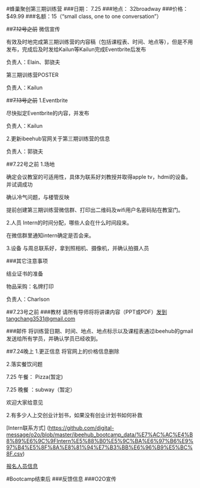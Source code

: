 #蜂巢聚创第三期训练营
###日期： 7.25
###地点： 32broadway
###价格：$49.99
###名额：15（“small class, one to one conversation”）

##~~7.12号之前~~
微信宣传

有效及时地完成第三期训练营的内容稿（包括课程表、时间、地点等），但是不用发布，完成后及时发给Kailun等Kailun完成Eventbrite后发布

负责人：Elain、郭骁夫

第三期训练营POSTER

负责人：Kailun

##~~7.13号之前~~
1.Eventbrite

尽快拟定Eventbrite的内容，并发布

负责人：Kailun

2.更新ibeehub官网关于第三期训练营的信息

负责人：郭骁夫

##7.22号之前
1.场地

 确定会议教室的可适用性，具体为联系好刘教授并取得apple tv，hdmi的设备。并试调成功
 
 确认冷气问题，与楼管反映
 
 提前创建第三期训练营微信群、打印出二维码及wifi用户名密码贴在教室门。
 
2.人员
 Intern的时间分配，哪些人会在什么时间段来。
 
 在微信群里通知intern确定是否会来。

3.设备
与周总联系好，拿到照相机、摄像机，并确认拍摄人员

###其它注意事项

结业证书的准备  

物品采购：名牌打印

负责人：Charlson

##7.23号之前
###教材
 请所有导师将将讲课内容（PPT或PDF）发到tangchang3531@gmail.com
 
###邮件
将训练营日期、时间、地点、地点标示以及课程表通过ibeehub的gmail发送给所有学员，并确认学员已经收到。

##7.24晚上
1.更正信息
将官网上的价格信息删除

2.落实餐饮问题

7.25 午餐： Pizza(暂定)

7.25 晚餐 ：subway（暂定）

欢迎大家给意见

2.有多少人上交创业计划书，如果没有创业计划书如何补救  

[Intern联系方式] (https://github.com/digital-message/o2o/blob/master/ibeehub_bootcamp_data/%E7%AC%AC%E4%B8%89%E6%9C%9FIntern%E5%88%B0%E5%9C%BA%E6%97%B6%E9%97%B4%E5%8F%8A%E8%81%94%E7%B3%BB%E6%96%B9%E5%BC%8F.csv)

[报名人员信息](https://github.com/digital-message/o2o/blob/master/ibeehub_bootcamp_data/%E7%AC%AC%E4%B8%89%E6%9C%9F%E6%8A%A5%E5%90%8D%E4%BA%BA%E5%91%98%E4%BF%A1%E6%81%AF.csv)


 
#Bootcamp结束后
 ###反馈信息
 ###O2O宣传
